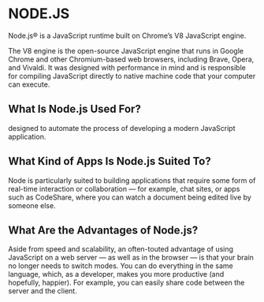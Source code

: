 # NODE.JS
Node.js® is a JavaScript runtime built on Chrome’s V8 JavaScript engine.

The V8 engine is the open-source JavaScript engine that runs in Google Chrome and other Chromium-based web browsers, including Brave, Opera, and Vivaldi. It was designed with performance in mind and is responsible for compiling JavaScript directly to native machine code that your computer can execute.


## What Is Node.js Used For?
designed to automate the process of developing a modern JavaScript application.


## What Kind of Apps Is Node.js Suited To?
Node is particularly suited to building applications that require some form of real-time interaction or collaboration — for example, chat sites, or apps such as CodeShare, where you can watch a document being edited live by someone else.

## What Are the Advantages of Node.js?
Aside from speed and scalability, an often-touted advantage of using JavaScript on a web server — as well as in the browser — is that your brain no longer needs to switch modes. You can do everything in the same language, which, as a developer, makes you more productive (and hopefully, happier). For example, you can easily share code between the server and the client.

